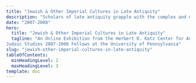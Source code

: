 ```yaml
---
title: "Jewish & Other Imperial Cultures in Late Antiquity"
description: "Scholars of late antiquity grapple with the complex and multifarious material sources and received texts upon which our understanding of the Roman empire and its minorities is built."
date: "2007-2008"
hero:
  title: "Jewish & Other Imperial Cultures in Late Antiquity"
  tagline: "An Online Exhibition from the Herbert D. Katz Center for Advanced
Judaic Studies 2007-2006 Fellows at the University of Pennsylvania"
slug: "jewish-other-imperial-cultures-in-late-antiquity"
tableOfContents:
  minHeadingLevel: 2
  maxHeadingLevel: 3
template: doc
---
```


 